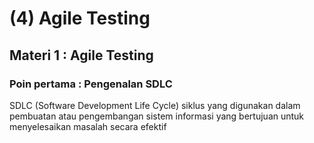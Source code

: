 # (4) Agile Testing 
## Materi 1 : Agile Testing
### Poin pertama : Pengenalan SDLC
SDLC (Software Development Life Cycle) siklus yang digunakan dalam pembuatan atau pengembangan sistem informasi yang bertujuan untuk menyelesaikan masalah secara efektif
